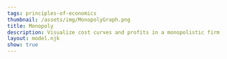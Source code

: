 ```yaml
---
tags: principles-of-economics
thumbnail: /assets/img/MonopolyGraph.png
title: Monopoly
description: Visualize cost curves and profits in a monopolistic firm
layout: model.njk
show: true
---
```

<script defer>
const myCalculator = new EconVision();

myCalculator.setGraphs({
  "idDiv": "MonopolyGraph",
  "height": "650px",
  "width": "100",
  "left": -15,
  "right": 170,
  "bottom": -10,
  "top": 150,
  "showGrid": false,
  "expressions": false,
  "keypad": false,
  "zoomFit": true,
  'copy': true, 
  "settingsMenu": true,
  "showXAxis": true,
  "showYAxis": true,
  "xAxisLabel": "Quantity (units)",
  "yAxisLabel": "Price per unit ($)"})

//define monopoly demand curves
myCalculator.addSliderInput({'idDiv':'DemandIntercept','title':'Level of Demand','latex':'D_{i}','min':'50','max':'150','step':'1','multiVisibility':true,'defaultValue':'110','simpleMode':true,'legendText':["Decrease"," ","Increase"],'listGraphs':[0]});
myCalculator.addSliderInput({ 'idDiv': 'DemandElasticity', 'title': 'Elasticity of Demand', 'latex': 'D_{e}', 'min': '0', 'max': '3', 'step': '0.1', 'multiVisibility': true, 'defaultValue': '1.2', 'simpleMode': true, 'legendText': ["Increase", "", "Decrease"], 'listGraphs': [0] });
myCalculator.addExpression({ 'idDiv': 'DemandCurve', 'latex': "P\\left(Q\\right)=D_{i}-D_{e}Q", 'color': '#000000', 'listGraphs': [0] });
myCalculator.addExpression({ 'idDiv': 'MRCurve', 'latex': "M_{R}\\left(Q\\right)=D_{i}-2D_{e}Q", 'color': '#475569', 'listGraphs': [0] });

//label monopoly demand curves
myCalculator.addLabel({ 'idDiv': 'DemandCurveLabel', 'latex': "\\left(82,P(82)\\right)", 'label': 'Demand Curve', 'color': '#000000', 'pointSize': '0', 'showLabel': true, 'listGraphs': [0] });
myCalculator.addLabel({ 'idDiv': 'MRCurveLabel', 'latex': "\\left(42,M_R(42)\\right)", 'label': 'Marginal Revenue Curve', 'color': '#475569', 'pointSize': '0', 'showLabel': true, 'listGraphs': [0] });

//define average fixed cost using slider
myCalculator.addSliderInput({ 'idDiv': 'AverageFixedCostSlider', 'title': 'Fixed Cost', 'latex': 'F_{c}', 'min': '0', 'max': '1000', 'step': '1', 'defaultValue': '100', 'simpleMode': true, 'legendText': ["Decrease", " ", "Increase"], 'listGraphs': [0] });
myCalculator.addExpression({ 'idDiv': 'AverageFixedCost', 'latex': "A_{FC}\\left(x\\right)=\\frac{F_{c}}{x}\\left\\{x>0\\right\\}", 'color': '#be185d', 'hidden': false, 'listGraphs': [0] });

//define marginal cost using slider
myCalculator.addSliderInput({'idDiv':'MarginalCostSlider','title':'Marginal Cost','latex':'V','min':'0','max':'44','step':'0.5','defaultValue':'14','simpleMode':true,'legendText':["Decrease"," ","Increase"],'listGraphs':[0]});
myCalculator.addExpression({ 'idDiv': 'AverageVariableCost', 'latex': "A_{VC}\\left(x\\right)=V+0.5x\\left\\{x>0\\right\\}", 'color': '#2438cc', 'hidden': false, 'listGraphs': [0] });

//define average total cost
myCalculator.addExpression({ 'idDiv': 'AverageTotalCost', 'latex': "A_{TC}\\left(x\\right)=V+0.5x+(F_{c}/x)\\left\\{x>0\\right\\}", 'color': '#0284c7', 'hidden': false, 'listGraphs': [0] });

//define marginal cost
myCalculator.addExpression({ 'idDiv': 'MarginalCost', 'latex': "M_{c}\\left(x\\right)=V+x\\left\\{x>0\\right\\}", 'color': '#15803d', 'hidden': false, 'listGraphs': [0] });

//label marginal cost curve
myCalculator.addLabel({ 'idDiv': 'MarginalCostLabel', 'latex': "\\left(80,80+V\\right)", 'label': 'Marginal Cost', 'color': '#15803d', 'pointSize': '0', 'showLabel': true, 'listGraphs': [0] });

//label average cost curve
myCalculator.addLabel({ 'idDiv': 'AverageCostLabel', 'latex': "\\left(100,V+50+\\frac{F_{c}}{100}\\right)", 'label': 'Average Cost', 'color': '#0284c7', 'pointSize': '0', 'showLabel': true, 'listGraphs': [0] });

//label average variable cost
myCalculator.addLabel({ 'idDiv': 'AverageVariableCostLabel', 'latex': "\\left(140,V+70\\right)", 'label': 'Average Variable Cost', 'color': '#2438cc', 'pointSize': '0', 'showLabel': true, 'listGraphs': [0] });

//label average fixed cost
myCalculator.addLabel({ 'idDiv': 'AverageFixedCostLabel', 'latex': "\\left(50,\\frac{F_{c}}{50}\\right)", 'label': 'Average Fixed Cost', 'color': '#be185d', 'pointSize': '0', 'showLabel': true, 'listGraphs': [0] });

//add intersection Marginal Cost and Unit Price
myCalculator.addExpression({ 'idDiv': 'IntersectMcP', 'latex': "M_{R}\\left(q\\right)\\sim M_{c}\\left(q\\right)", 'color': '#000000', 'hidden': false, 'min': '0', 'listGraphs': [0] });

//find profit maximizing unit price
myCalculator.addExpression({ 'idDiv': 'UnitPrice', 'latex': "P_{u}=P\\left(q\\right)", 'color': '#000000', 'hidden': true, 'listGraphs': [0] });

//profit box
myCalculator.addExpression({ 'idDiv': 'findFOC', 'latex': "A_{TC}'\\left(c\\right)\\sim0", 'hidden': true, 'listGraphs': [0] });
myCalculator.addExpression({ 'idDiv': 'ProfitBox', 'latex': "0<x<q\\left\\{A_{TC}\\left(q\\right)<y<P_{u}\\right\\}", 'color': '#ea580c', 'hidden': false, 'lineStyle': 'Desmos.Styles.DASHED', 'lineWidth': '1', 'listGraphs': [0] });
myCalculator.addLabel({ 'idDiv': 'ProfitBoxLabel', 'latex': "\\left(q,\\ P_{u}\\right)\\left\\{A_{TC}\\left(q\\right)<P_{u}\\right\\}", 'label': 'Firm Profit', 'color': '#ea580c', 'pointSize': '0', 'showLabel': true, 'listGraphs': [0] });
myCalculator.addLabel({ 'idDiv': 'notProfitBoxLabel', 'latex': "\\left(q,\\ P_{u}\\right)\\left\\{A_{TC}\\left(q\\right)\\ge P_{u}\\right\\}", 'label': 'No Profit', 'color': 'red', 'pointSize': '0', 'showLabel': true, 'listGraphs': [0] });

//labels
myCalculator.addExpression({ 'idDiv': 'EquilibriumPrice', 'latex': "y=P_{u}\\left\\{0<x<q\\right\\}", 'color': '#404040', 'lineStyle': Desmos.Styles.DASHED, 'lineWidth': '1.5', 'max': '3', 'step': '0.5', 'listGraphs': [0] });
myCalculator.addExpression({ 'idDiv': 'EquilibriumQuantity', 'latex': "x=q\\left\\{0<y<P_{u}\\right\\}", 'color': '#404040', 'lineStyle': Desmos.Styles.DASHED, 'lineWidth': '1.5', 'max': '3', 'step': '0.5', 'listGraphs': [0] });
myCalculator.addLabel({ 'idDiv': 'EquilibriumQuantityLabel', 'latex': "\\left(q,0\\right)", 'label': 'Q*', 'color': '#404040', 'pointSize': '8', 'showLabel': true, 'labelOrientation': Desmos.LabelOrientations.BELOW, 'listGraphs': [0] });
myCalculator.addLabel({ 'idDiv': 'EquilibriumPriceLabel', 'latex': "\\left(0,P_{u}\\right)", 'label': 'P*', 'color':'#404040','pointSize':'8','showLabel':true,'labelOrientation':Desmos.LabelOrientations.LEFT,'listGraphs':[0]});


//INSTRUCTIONS
myCalculator.setInstructions({ 'title': 'Determining the equilibrium quantity and price in a perfectly competitive market', 'content': '<p class="p1"><strong>Increase/ decrease the market unit price</strong>&mdash;corresponding to the firm&rsquo;s marginal revenue&mdash;to observe how the firm adjusts the quantity it produces, Q* according to the equilibrium price P*.</p>' });

myCalculator.setInstructions({ 'title': 'Impacts on firm profit', 'content': '<b>You can also notice the impact of market fluctuations on the firm’s profit.</b> In a perfectly competitive market, when the market demand for a good changes, the price of this good is affected, thus increasing or reducing the difference between the firm’s marginal revenue (unit price) and its average cost that jointly determine how much profit the firm will make. <br> <br> As a reminder, Firm Profit %%\\π=[Unit Price(MR) * Q produced] - [Average Cost * Q produced]%%\\  \\tip{"You can change the unit price in the competitive market by clicking and dragging the black point up and down as well."}'});

myCalculator.setInstructions({ 'title': 'Variations in the firm’s cost structure also affect the equilibrium quantity and firm profit.', 'content': 'Use the sliders on the left to increase or decrease the firm’s Fixed Cost and Marginal Cost and observe the result of these shifts on the firm’s profit. <br> <br> When average cost is equal or greater than the market unit price, the firm makes no profit. On the opposite, when the market unit price is greater than average cost curve, the firm makes positive profits(supernormal profits).'});

myCalculator.setInstructions({ 'title': 'Impacts on firm profit', 'content': '<b>You can also notice the impact of market fluctuations on the firm’s profit.</b> In a perfectly competitive market, when the market demand for a good changes, the price of this good is affected, thus increasing or reducing the difference between the firm’s marginal revenue (unit price) and its average cost that jointly determine how much profit the firm will make. <br> <br>\\theory{"Firm Profit","%%\\Pi=[P \\cdot Q]-[AC \\cdot Q]%%<br> %%\\Pi%% - xxxxx <br>%%P%% - xxxxxx <br> %%AV%% - xxxxx<br>%%Q%% - xxxxx "}  \\tip{"You can change the unit price in the competitive market by clicking and dragging the black point up and down as well."}'});


myCalculator.setCreators({ 'title': 'Developer', 'name': 'Elea', 'school': 'GS25’' });

</script>
